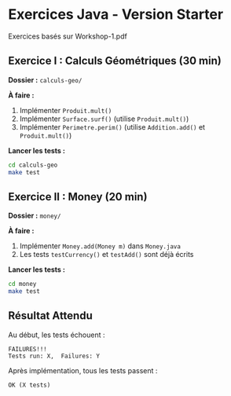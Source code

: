 # Exercices Java - Version Starter

Exercices basés sur Workshop-1.pdf

## Exercice I : Calculs Géométriques (30 min)

**Dossier :** `calculs-geo/`

**À faire :**
1. Implémenter `Produit.mult()`
2. Implémenter `Surface.surf()` (utilise `Produit.mult()`)
3. Implémenter `Perimetre.perim()` (utilise `Addition.add()` et `Produit.mult()`)

**Lancer les tests :**
```bash
cd calculs-geo
make test
```

## Exercice II : Money (20 min)

**Dossier :** `money/`

**À faire :**
1. Implémenter `Money.add(Money m)` dans `Money.java`
2. Les tests `testCurrency()` et `testAdd()` sont déjà écrits

**Lancer les tests :**
```bash
cd money
make test
```

## Résultat Attendu

Au début, les tests échouent :
```
FAILURES!!!
Tests run: X,  Failures: Y
```

Après implémentation, tous les tests passent :
```
OK (X tests)
```
